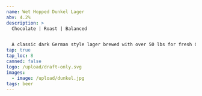 ```yaml
---
name: Wet Hopped Dunkel Lager
abv: 4.2%
description: >
  Chocolate | Roast | Balanced


  A classic dark German style lager brewed with over 50 lbs for fresh Chinook hops from Murphy’s Hop Yard in Effort, PA. It has notes of biscuit, chocolate and balanced hop character.
tap: true
tap_loc: 8
canned: false
logo: /upload/draft-only.svg
images:
  - image: /upload/dunkel.jpg
tags: beer
---
```

